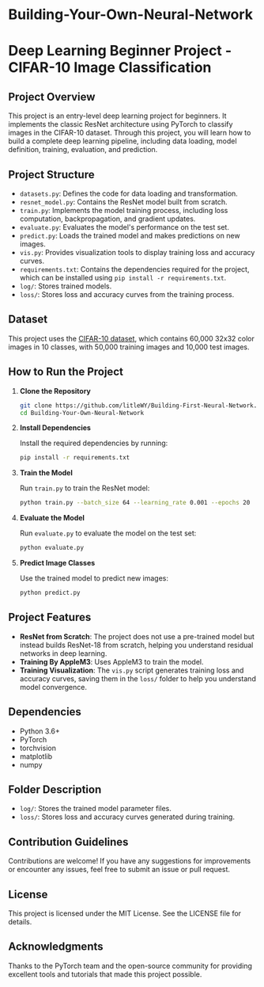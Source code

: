 # Building-Your-Own-Neural-Network
# Deep Learning Beginner Project - CIFAR-10 Image Classification

## Project Overview

This project is an entry-level deep learning project for beginners. It implements the classic ResNet architecture using PyTorch to classify images in the CIFAR-10 dataset. Through this project, you will learn how to build a complete deep learning pipeline, including data loading, model definition, training, evaluation, and prediction.

## Project Structure

- `datasets.py`: Defines the code for data loading and transformation.
- `resnet_model.py`: Contains the ResNet model built from scratch.
- `train.py`: Implements the model training process, including loss computation, backpropagation, and gradient updates.
- `evaluate.py`: Evaluates the model's performance on the test set.
- `predict.py`: Loads the trained model and makes predictions on new images.
- `vis.py`: Provides visualization tools to display training loss and accuracy curves.
- `requirements.txt`: Contains the dependencies required for the project, which can be installed using `pip install -r requirements.txt`.
- `log/`: Stores trained models.
- `loss/`: Stores loss and accuracy curves from the training process.

## Dataset

This project uses the [CIFAR-10 dataset](https://www.cs.toronto.edu/~kriz/cifar.html), which contains 60,000 32x32 color images in 10 classes, with 50,000 training images and 10,000 test images.

## How to Run the Project

1. **Clone the Repository**

   ```bash
   git clone https://github.com/litleWY/Building-First-Neural-Network.git
   cd Building-Your-Own-Neural-Network
   ```

2. **Install Dependencies**

   Install the required dependencies by running:

   ```bash
   pip install -r requirements.txt
   ```

3. **Train the Model**

   Run `train.py` to train the ResNet model:

   ```bash
   python train.py --batch_size 64 --learning_rate 0.001 --epochs 20
   ```

4. **Evaluate the Model**

   Run `evaluate.py` to evaluate the model on the test set:

   ```bash
   python evaluate.py
   ```

5. **Predict Image Classes**

   Use the trained model to predict new images:

   ```bash
   python predict.py
   ```

## Project Features

- **ResNet from Scratch**: The project does not use a pre-trained model but instead builds ResNet-18 from scratch, helping you understand residual networks in deep learning.
- **Training By AppleM3**: Uses AppleM3 to train the model.
- **Training Visualization**: The `vis.py` script generates training loss and accuracy curves, saving them in the `loss/` folder to help you understand model convergence.

## Dependencies

- Python 3.6+
- PyTorch
- torchvision
- matplotlib
- numpy

## Folder Description

- `log/`: Stores the trained model parameter files.
- `loss/`: Stores loss and accuracy curves generated during training.

## Contribution Guidelines

Contributions are welcome! If you have any suggestions for improvements or encounter any issues, feel free to submit an issue or pull request.

## License

This project is licensed under the MIT License. See the LICENSE file for details.

## Acknowledgments

Thanks to the PyTorch team and the open-source community for providing excellent tools and tutorials that made this project possible.

